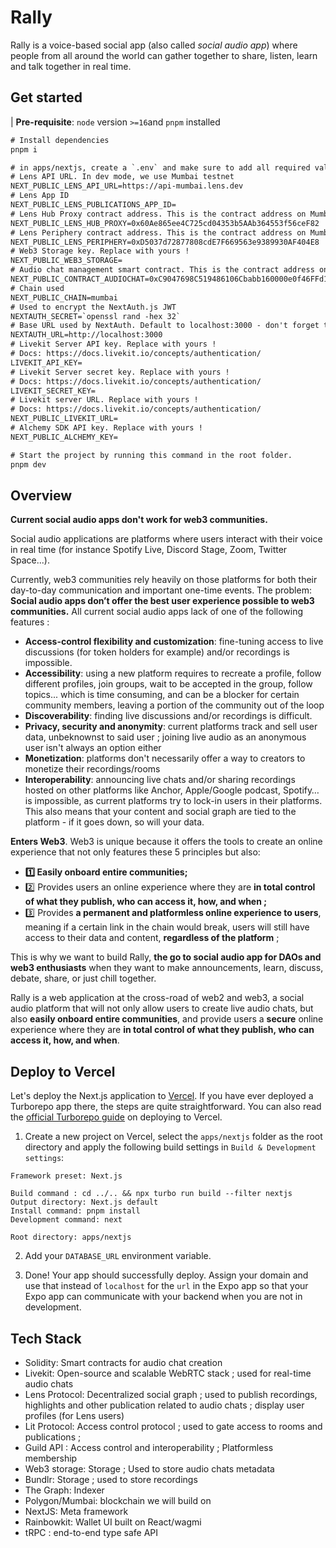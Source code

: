 # Rally

Rally is a voice-based social app (also called _social audio app_) where people from all around the world can gather together to share, listen, learn and talk together in real time.

## Get started

| **Pre-requisite**: `node` version `>=16`and `pnpm` installed

```diff
# Install dependencies
pnpm i

# in apps/nextjs, create a `.env` and make sure to add all required values
# Lens API URL. In dev mode, we use Mumbai testnet
NEXT_PUBLIC_LENS_API_URL=https://api-mumbai.lens.dev
# Lens App ID
NEXT_PUBLIC_LENS_PUBLICATIONS_APP_ID=
# Lens Hub Proxy contract address. This is the contract address on Mumbai testnet.
NEXT_PUBLIC_LENS_HUB_PROXY=0x60Ae865ee4C725cd04353b5AAb364553f56ceF82
# Lens Periphery contract address. This is the contract address on Mumbai testnet.
NEXT_PUBLIC_LENS_PERIPHERY=0xD5037d72877808cdE7F669563e9389930AF404E8
# Web3 Storage key. Replace with yours !
NEXT_PUBLIC_WEB3_STORAGE=
# Audio chat management smart contract. This is the contract address on Mumbai testnet
NEXT_PUBLIC_CONTRACT_AUDIOCHAT=0xC9047698C519486106Cbabb160000e0f46FFd160
# Chain used
NEXT_PUBLIC_CHAIN=mumbai
# Used to encrypt the NextAuth.js JWT
NEXTAUTH_SECRET=`openssl rand -hex 32`
# Base URL used by NextAuth. Default to localhost:3000 - don't forget to replace this value with your domain name in prod, otherwise wallet verification won't work !
NEXTAUTH_URL=http://localhost:3000
# Livekit Server API key. Replace with yours !
# Docs: https://docs.livekit.io/concepts/authentication/
LIVEKIT_API_KEY=
# Livekit Server secret key. Replace with yours !
# Docs: https://docs.livekit.io/concepts/authentication/
LIVEKIT_SECRET_KEY=
# Livekit server URL. Replace with yours !
# Docs: https://docs.livekit.io/concepts/authentication/
NEXT_PUBLIC_LIVEKIT_URL=
# Alchemy SDK API key. Replace with yours !
NEXT_PUBLIC_ALCHEMY_KEY=

# Start the project by running this command in the root folder.
pnpm dev
```

## Overview

**Current social audio apps don't work for web3 communities.**

Social audio applications are platforms where users interact with their voice in real time (for instance Spotify Live, Discord Stage, Zoom, Twitter Space...).

Currently, web3 communities rely heavily on those platforms for both their day-to-day communication and important one-time events. The problem: **Social audio apps don’t offer the best user experience possible to web3 communities.** All current social audio apps lack of one of the following features :

- **Access-control flexibility and customization**: fine-tuning access to live discussions (for token holders for example) and/or recordings is impossible.
- **Accessibility**: using a new platform requires to recreate a profile, follow different profiles, join groups, wait to be accepted in the group, follow topics... which is time consuming, and can be a blocker for certain community members, leaving a portion of the community out of the loop
- **Discoverability**: finding live discussions and/or recordings is difficult.
- **Privacy, security and anonymity**: current platforms track and sell user data, unbeknownst to said user ; joining live audio as an anonymous user isn't always an option either
- **Monetization**: platforms don't necessarily offer a way to creators to monetize their recordings/rooms
- **Interoperability**: announcing live chats and/or sharing recordings hosted on other platforms like Anchor, Apple/Google podcast, Spotify… is impossible, as current platforms try to lock-in users in their platforms. This also means that your content and social graph are tied to the platform - if it goes down, so will your data.

**Enters Web3**. Web3 is unique because it offers the tools to create an online experience that not only features these 5 principles but also:

- **1️⃣ Easily onboard entire communities;**
- 2️⃣ Provides users an online experience where they are **in total control of what they publish, who can access it, how, and when ;**
- 3️⃣ Provides **a permanent and platformless online experience to users**, meaning if a certain link in the chain would break, users will still have access to their data and content, **regardless of the platform** ;

This is why we want to build Rally, **the go to social audio app for DAOs and web3 enthusiasts** when they want to make announcements, learn, discuss, debate, share, or just chill together.

Rally is a web application at the cross-road of web2 and web3, a social audio platform that will not only allow users to create live audio chats, but also **easily onboard entire communities**, and provide users a **secure** online experience where they are **in total control of what they publish, who can access it, how, and when**.

## Deploy to Vercel

Let's deploy the Next.js application to [Vercel](https://vercel.com/). If you have ever deployed a Turborepo app there, the steps are quite straightforward. You can also read the [official Turborepo guide](https://vercel.com/docs/concepts/monorepos/turborepo) on deploying to Vercel.

1. Create a new project on Vercel, select the `apps/nextjs` folder as the root directory and apply the following build settings in `Build & Development settings`:

```
Framework preset: Next.js

Build command : cd ../.. && npx turbo run build --filter nextjs
Output directory: Next.js default
Install command: pnpm install
Development command: next
```

```
Root directory: apps/nextjs
```

2. Add your `DATABASE_URL` environment variable.

3. Done! Your app should successfully deploy. Assign your domain and use that instead of `localhost` for the `url` in the Expo app so that your Expo app can communicate with your backend when you are not in development.

## Tech Stack

- Solidity: Smart contracts for audio chat creation
- Livekit: Open-source and scalable WebRTC stack ; used for real-time audio chats
- Lens Protocol: Decentralized social graph ; used to publish recordings, highlights and other publication related to audio chats ; display user profiles (for Lens users)
- Lit Protocol: Access control protocol ; used to gate access to rooms and publications ;
- Guild API : Access control and interoperability ; Platformless membership
- Web3 storage: Storage ; Used to store audio chats metadata
- Bundlr: Storage ; used to store recordings
- The Graph: Indexer
- Polygon/Mumbai: blockchain we will build on
- NextJS: Meta framework
- Rainbowkit: Wallet UI built on React/wagmi
- tRPC : end-to-end type safe API
